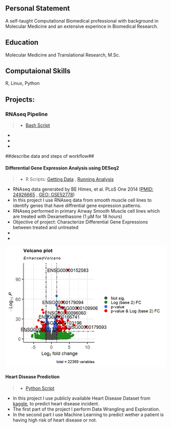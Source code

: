 ## Personal Statement 
A self-taught Computational Biomedical professional with background in Molecular Medicine and an extensive experince in Biomedical Research. 

## Education
Molecular Medicine and Translational Research, M.Sc. 

## Computaional Skills
R, Linux, Python
 
## Projects:
### RNAseq Pipeline

> - [Bash Script](https://github.com/amenamahdami/Amena_Mahdami_Portfolio.github.io/blob/main/RNASeq_pipeline.sh)

-
-
-
##describe data and steps of workflow##

#### Differential Gene Expression Analysis using DESeq2
> - R Scripts: [Getting Data](https://github.com/amenamahdami/Amena_Mahdami_Portfolio.github.io/blob/main/R/getData_airway.r) , [Running Analysis](https://github.com/amenamahdami/Amena_Mahdami_Portfolio.github.io/blob/main/R/DESeq2_workflow_airway.R)

- RNAseq data generated by BE Himes, et al. PLoS One 2014 ([PMID: 24926665](https://pubmed.ncbi.nlm.nih.gov/24926665/) , [GEO: GSE52778](https://www.ncbi.nlm.nih.gov/geo/query/acc.cgi?acc=GSE52778))
- In this project I use RNAseq data from smooth muscle cell lines to identify genes that have diffrential gene expression patterns.
- RNAseq performed in primary Airway Smooth Muscle cell lines which are treated with Dexamethasone (1 µM for 18 hours)
- Objective of project: Characterize Differential Gene Expressions between treated and untreated 
- 
- 

![Differential Gene Expression Volcano Plot](assets/img/Volcano_plot_airway.png)

  
#### Heart Disease Prediction
> - [Python Script](https://github.com/amenamahdami/Amena_Mahdami_Portfolio.github.io/blob/main/Python/ML_Project_Heart_Disease_Prediction.ipynb)

- In this project I use publicly available Heart Disease Dataset from [kaggle](https://www.kaggle.com/datasets/johnsmith88/heart-disease-dataset), to predict heart disease incident.
- The first part of the project I perform Data Wrangling and Exploration.
- In the second part I use Machine Learning to predict wether a patient is having high risk of heart disease or not.


